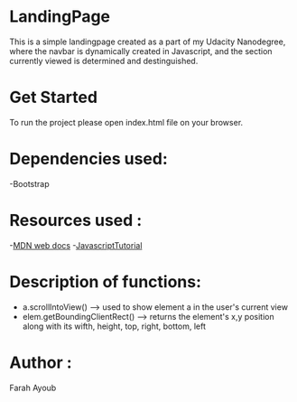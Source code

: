   # **LandingPage**
This is a simple landingpage created as a part of my Udacity Nanodegree, where the navbar is dynamically created in Javascript, and the section currently viewed is determined and destinguished.

  # **Get Started**
To run the project please open index.html file on your browser.

  # **Dependencies used:**
-Bootstrap

# **Resources used :**
-[MDN web docs](https://developer.mozilla.org/en-US/docs/Web/API/Element/scrollIntoView)
-[JavascriptTutorial](https://www.javascripttutorial.net/dom/css/check-if-an-element-is-visible-in-the-viewport/)

# **Description of functions:**
- a.scrollIntoView() --> used to show element a in the user's current view
- elem.getBoundingClientRect() --> returns the element's x,y position along with its wifth, height, top, right, bottom, left

# **Author :** 
Farah Ayoub

